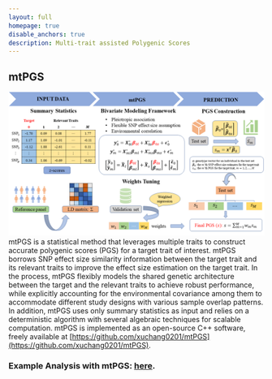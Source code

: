 ```yaml
---
layout: full
homepage: true
disable_anchors: true
description: Multi-trait assisted Polygenic Scores
---
```

## mtPGS
![mtPGS\_pipeline](SchematicPlot.png)
mtPGS is a statistical method that leverages multiple traits to construct accurate polygenic scores (PGS) for a target trait of interest. mtPGS borrows SNP effect size similarity information between the target trait and its relevant traits to improve the effect size estimation on the target trait. In the process, mtPGS flexibly models the shared genetic architecture between the target and the relevant traits to achieve robust performance, while explicitly accounting for the environmental covariance among them to accommodate different study designs with various sample overlap patterns. In addition, mtPGS uses only summary statistics as input and relies on a deterministic algorithm with several algebraic techniques for scalable computation. mtPGS is implemented as an open-source C++ software, freely available at [https://github.com/xuchang0201/mtPGS](https://github.com/xuchang0201/mtPGS). 

### Example Analysis with mtPGS: [here](https://xuchang0201.github.io/mtPGS/documentation/04_mtPGS_Example.html).

